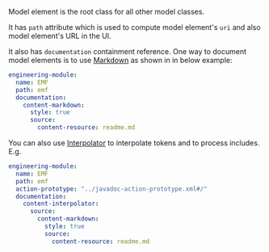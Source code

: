 Model element is the root class for all other model classes. 

It has ``path`` attribute which is used to compute model element's ``uri`` and also model element's URL in the UI.

It also has ``documentation`` containment reference.
One way to document model elements is to use [Markdown](${classifier/Markdown@urn:org.nasdanika.exec.content}) as shown in in below example:

```yaml
engineering-module:
  name: EMF
  path: emf
  documentation:
    content-markdown:
      style: true
      source:
        content-resource: readme.md
```

You can also use [Interpolator](${classifier/Interpolator@urn:org.nasdanika.exec.content}) to interpolate tokens and to process includes.
E.g.

```yaml
engineering-module:
  name: EMF
  path: emf
  action-prototype: "../javadoc-action-prototype.xml#/"
  documentation:
    content-interpolator:
      source:
        content-markdown:
          style: true
          source:
            content-resource: readme.md
``` 
